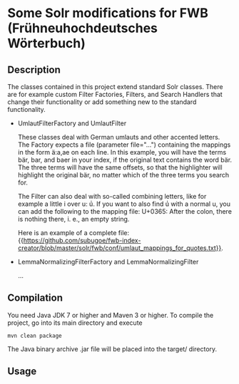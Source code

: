 # Some Solr modifications for FWB (Frühneuhochdeutsches Wörterbuch)

## Description

The classes contained in this project extend standard Solr classes. There are for example custom Filter Factories,
Filters, and Search Handlers that change their functionality or add something new to the standard functionality.

* UmlautFilterFactory and UmlautFilter

  These classes deal with German umlauts and other accented letters. The Factory expects a file (parameter file="...")
  containing the mappings in the form 
  ä:a,ae
  on each line. In this example, you will have the terms bär, bar, and baer
  in your index, if the original text contains the word bär. The three terms will have the same offsets, so that
  the highlighter will highlight the original bär, no matter which of the three terms you search for.
  
  The Filter can also deal with so-called combining letters, like for example a little i over u: uͥ. If you want to 
  also find uͥ with a normal u, you can add the following to the mapping file: 
  U+0365:
  After the colon, there is nothing there, i. e., an empty string.
  
  Here is an example of a complete file: {{https://github.com/subugoe/fwb-index-creator/blob/master/solr/fwb/conf/umlaut_mappings_for_quotes.txt}}.
  
* LemmaNormalizingFilterFactory and LemmaNormalizingFilter

  ...

## Compilation

You need Java JDK 7 or higher and Maven 3 or higher.
To compile the project, go into its main directory and execute 

``` mvn clean package ```

The Java binary archive .jar file will be placed into the target/ directory.

## Usage


  
  
